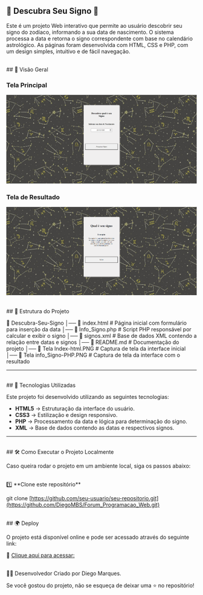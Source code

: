 ## 🌌 Descubra Seu Signo 🌟  


Este é um projeto Web interativo que permite ao usuário descobrir seu signo do zodíaco, informando a sua data de nascimento. O sistema processa a data e retorna o signo correspondente com base no calendário astrológico. As páginas foram desenvolvida com HTML, CSS e PHP, com um design simples, intuitivo e de fácil navegação.

<br>
## 📸 Visão Geral

### Tela Principal  
![Tela Principal](./Tela%20Index-html.PNG)  

### Tela de Resultado  
![Tela de Signo](./Tela%20info_Signo-PHP.PNG)  

<br>
## 📂 Estrutura do Projeto 

📁 Descubra-Seu-Signo 
│── 📄 index.html # Página inicial com formulário para inserção da data 
│── 📄 Info_Signo.php # Script PHP responsável por calcular e exibir o signo 
│── 📄 signos.xml # Base de dados XML contendo a relação entre datas e signos 
│── 📄 README.md # Documentação do projeto 
│── 📄 Tela Index-html.PNG # Captura de tela da interface inicial 
│── 📄 Tela info_Signo-PHP.PNG # Captura de tela da interface com o resultado


---
<br>
## 🚀 Tecnologias Utilizadas  

Este projeto foi desenvolvido utilizando as seguintes tecnologias:  

- **HTML5** → Estruturação da interface do usuário.  
- **CSS3** → Estilização e design responsivo.  
- **PHP** → Processamento da data e lógica para determinação do signo.  
- **XML** → Base de dados contendo as datas e respectivos signos.  

---

<br>
## 🛠️ Como Executar o Projeto Localmente  

Caso queira rodar o projeto em um ambiente local, siga os passos abaixo:  

<br>
1️⃣ **Clone este repositório**  
   
   git clone [https://github.com/seu-usuario/seu-repositorio.git](https://github.com/DiegoMBS/Forum_Programacao_Web.git)


<br>
## 🌍 Deploy 

O projeto está disponível online e pode ser acessado através do seguinte link:  

🔗 [Clique aqui para acessar:](http://projeto-descubra-seu-signo.kesug.com/index.html)  


<br>
👨‍💻 Desenvolvedor
Criado por Diego Marques.


Se você gostou do projeto, não se esqueça de deixar uma ⭐ no repositório!
 
